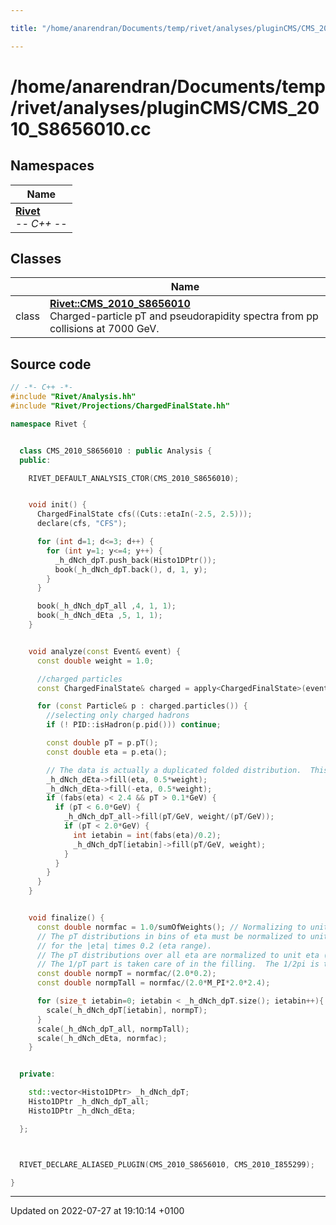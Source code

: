 ```yaml
---

title: "/home/anarendran/Documents/temp/rivet/analyses/pluginCMS/CMS_2010_S8656010.cc"

---
```


# /home/anarendran/Documents/temp/rivet/analyses/pluginCMS/CMS_2010_S8656010.cc



## Namespaces

| Name           |
| -------------- |
| **[Rivet](http://example.org/namespaces/namespacerivet/)** <br>-*- C++ -*-  |

## Classes

|                | Name           |
| -------------- | -------------- |
| class | **[Rivet::CMS_2010_S8656010](http://example.org/classes/classrivet_1_1cms__2010__s8656010/)** <br>Charged-particle pT and pseudorapidity spectra from pp collisions at 7000 GeV.  |




## Source code

```cpp
// -*- C++ -*-
#include "Rivet/Analysis.hh"
#include "Rivet/Projections/ChargedFinalState.hh"

namespace Rivet {


  class CMS_2010_S8656010 : public Analysis {
  public:

    RIVET_DEFAULT_ANALYSIS_CTOR(CMS_2010_S8656010);


    void init() {
      ChargedFinalState cfs((Cuts::etaIn(-2.5, 2.5)));
      declare(cfs, "CFS");

      for (int d=1; d<=3; d++) {
        for (int y=1; y<=4; y++) {
          _h_dNch_dpT.push_back(Histo1DPtr());
          book(_h_dNch_dpT.back(), d, 1, y);
        }
      }

      book(_h_dNch_dpT_all ,4, 1, 1);
      book(_h_dNch_dEta ,5, 1, 1);
    }


    void analyze(const Event& event) {
      const double weight = 1.0;

      //charged particles
      const ChargedFinalState& charged = apply<ChargedFinalState>(event, "CFS");

      for (const Particle& p : charged.particles()) {
        //selecting only charged hadrons
        if (! PID::isHadron(p.pid())) continue;

        const double pT = p.pT();
        const double eta = p.eta();

        // The data is actually a duplicated folded distribution.  This should mimic it.
        _h_dNch_dEta->fill(eta, 0.5*weight);
        _h_dNch_dEta->fill(-eta, 0.5*weight);
        if (fabs(eta) < 2.4 && pT > 0.1*GeV) {
          if (pT < 6.0*GeV) {
            _h_dNch_dpT_all->fill(pT/GeV, weight/(pT/GeV));
            if (pT < 2.0*GeV) {
              int ietabin = int(fabs(eta)/0.2);
              _h_dNch_dpT[ietabin]->fill(pT/GeV, weight);
            }
          }
        }
      }
    }


    void finalize() {
      const double normfac = 1.0/sumOfWeights(); // Normalizing to unit eta is automatic
      // The pT distributions in bins of eta must be normalized to unit eta.  This is a factor of 2
      // for the |eta| times 0.2 (eta range).
      // The pT distributions over all eta are normalized to unit eta (2.0*2.4) and by 1/2*pi*pT.
      // The 1/pT part is taken care of in the filling.  The 1/2pi is taken care of here.
      const double normpT = normfac/(2.0*0.2);
      const double normpTall = normfac/(2.0*M_PI*2.0*2.4);

      for (size_t ietabin=0; ietabin < _h_dNch_dpT.size(); ietabin++){
        scale(_h_dNch_dpT[ietabin], normpT);
      }
      scale(_h_dNch_dpT_all, normpTall);
      scale(_h_dNch_dEta, normfac);
    }


  private:

    std::vector<Histo1DPtr> _h_dNch_dpT;
    Histo1DPtr _h_dNch_dpT_all;
    Histo1DPtr _h_dNch_dEta;

  };



  RIVET_DECLARE_ALIASED_PLUGIN(CMS_2010_S8656010, CMS_2010_I855299);

}
```


-------------------------------

Updated on 2022-07-27 at 19:10:14 +0100
